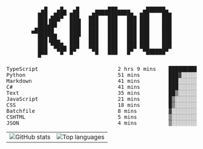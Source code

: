 <div align="center">
<pre>
   ▄█   ▄█▄  ▄█     ▄▄▄▄███▄▄▄▄    ▄██████▄ 
  ███ ▄███▀ ███   ▄██▀▀▀███▀▀▀██▄ ███    ███
  ███▐██▀   ███▌  ███   ███   ███ ███    ███
 ▄█████▀    ███▌  ███   ███   ███ ███    ███
▀▀█████▄    ███▌  ███   ███   ███ ███    ███
  ███▐██▄   ███   ███   ███   ███ ███    ███
  ███ ▀███▄ ███   ███   ███   ███ ███    ███
  ███   ▀█▀ █▀     ▀█   ███   █▀   ▀██████▀ 
  ▀                                         
</pre>
  

<!--START_SECTION:waka-->
<p align="center">
<pre>
TypeScript                         2 hrs 9 mins    █████████░░░░░░░░░░░░░░░░   35.40 %
Python                             51 mins         ███▓░░░░░░░░░░░░░░░░░░░░░   14.14 %
Markdown                           41 mins         ███░░░░░░░░░░░░░░░░░░░░░░   11.46 %
C#                                 41 mins         ███░░░░░░░░░░░░░░░░░░░░░░   11.41 %
Text                               35 mins         ██▒░░░░░░░░░░░░░░░░░░░░░░   09.86 %
JavaScript                         21 mins         █▒░░░░░░░░░░░░░░░░░░░░░░░   05.89 %
CSS                                18 mins         █▒░░░░░░░░░░░░░░░░░░░░░░░   05.18 %
Batchfile                          8 mins          ▓░░░░░░░░░░░░░░░░░░░░░░░░   02.30 %
CSHTML                             5 mins          ▒░░░░░░░░░░░░░░░░░░░░░░░░   01.55 %
JSON                               4 mins          ▒░░░░░░░░░░░░░░░░░░░░░░░░   01.13 %
</pre>
</p>
<!--END_SECTION:waka-->

<table align="center">
  <tr>
    <td valign="top">
      <img alt="GitHub stats"
           src="https://github-readme-stats.vercel.app/api?username=kim0chi&show_icons=true&hide_title=true&rank_icon=percentile&line_height=28&hide_border=true&theme=dark" />
    </td>
    <td valign="top">
      <img alt="Top languages"
           src="https://github-readme-stats.vercel.app/api/top-langs/?username=kim0chi&layout=compact&card_width=420&langs_count=8&hide_border=true&theme=dark" />
    </td>
  </tr>
</table>


